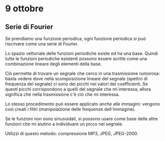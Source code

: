 # 9 ottobre

## Serie di Fourier
Se prendiamo una funzione periodica, ogni funzione periodica si può
riscrivere come una serie di Fourier.

Lo spazio vettoriale delle funzioni periodiche esiste ed ha una base. Quindi
tutte le funzioni periodiche esistenti possono essere scritte come una
combinazione lineare degli elementi della base.

Ciò permette di trovare un segnale che cerco in una trasmissione rumorosa:
basta vedere dove nella scomposizione lineare del segnale (spettro di frequenza 
del segnale) ci sono dei picchi nei valori dei coefficienti. Se questi picchi
corrispondono a quelli del segnale che mi interessa, allora significa che nella
trasmissione c'è ciò che mi interessa.

Lo stesso procedimento può essere applicato anche alle immagini: vengono
così creati i filtri (manipolazione delle frequenze dell'immagine).

Se le funzioni non sono sinusoidali, si possono usare come base delle altre 
funzioni che mi aiutino a individuare un picco nel segnale.

Utilizzi di questo metodo: compressione MP3, JPEG, JPEG-2000.

